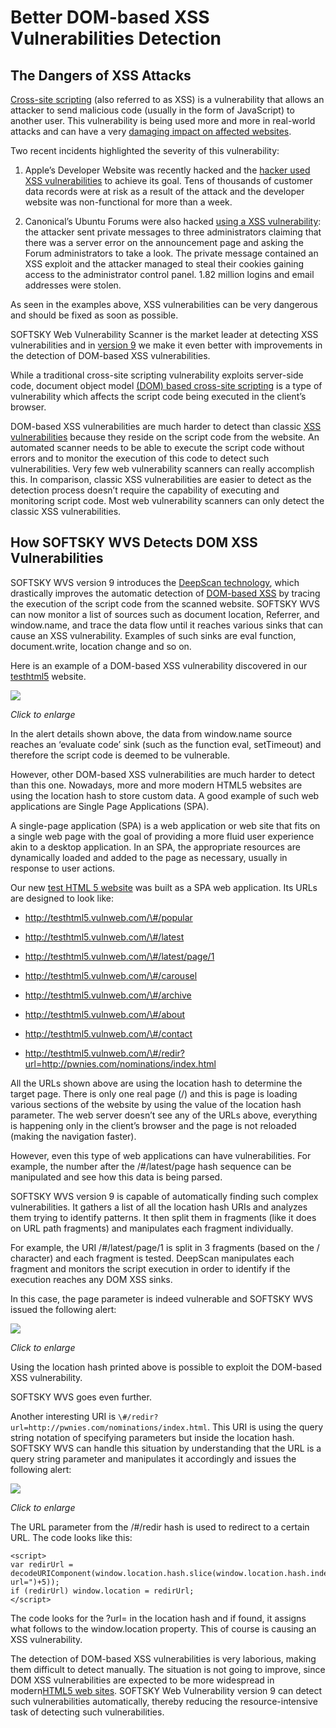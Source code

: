 **Better DOM-based XSS Vulnerabilities Detection**
==================================================

**The Dangers of XSS Attacks**
------------------------------

[Cross-site scripting](http://www.softsky.com.ua/websitesecurity/xss/)
(also referred to as XSS) is a vulnerability that allows an attacker to
send malicious code (usually in the form of JavaScript) to another user.
This vulnerability is being used more and more in real-world attacks and
can have a very [damaging impact on affected
websites](http://www.ehackingnews.com/2013/01/yahoo-mail-accounts-hacked-by-dom-based.html).

Two recent incidents highlighted the severity of this vulnerability:

1.  Apple’s Developer Website was recently hacked and the [hacker used
    XSS
    vulnerabilities](http://mytechblog.com/2013/07/apple-developer-website-hacked-what-happened/)
    to achieve its goal. Tens of thousands of customer data records
    were at risk as a result of the attack and the developer website
    was non-functional for more than a week.

2.  Canonical’s Ubuntu Forums were also hacked [using a XSS
    vulnerability](http://blog.canonical.com/2013/07/30/ubuntu-forums-are-back-up-and-a-post-mortem/):
    the attacker sent private messages to three administrators
    claiming that there was a server error on the announcement page
    and asking the Forum administrators to take a look. The private
    message contained an XSS exploit and the attacker managed to steal
    their cookies gaining access to the administrator control panel.
    1.82 million logins and email addresses were stolen.

As seen in the examples above, XSS vulnerabilities can be very dangerous
and should be fixed as soon as possible.

SOFTSKY Web Vulnerability Scanner is the market leader at detecting XSS
vulnerabilities and in [version
9](http://www.softsky.com.ua/vulnerability-scanner/) we make it even
better with improvements in the detection of DOM-based XSS
vulnerabilities.

While a traditional cross-site scripting vulnerability exploits
server-side code, document object model [(DOM) based cross-site
scripting](http://www.softsky.com.ua/blog/web-security-zone/articles/dom-xss-explained/)
is a type of vulnerability which affects the script code being executed
in the client’s browser.

DOM-based XSS vulnerabilities are much harder to detect than classic
[XSS vulnerabilities](https://www.softsky.com.ua/websitesecurity/xss/)
because they reside on the script code from the website. An automated
scanner needs to be able to execute the script code without errors and
to monitor the execution of this code to detect such vulnerabilities.
Very few web vulnerability scanners can really accomplish this. In
comparison, classic XSS vulnerabilities are easier to detect as the
detection process doesn’t require the capability of executing and
monitoring script code. Most web vulnerability scanners can only detect
the classic XSS vulnerabilities.

**How SOFTSKY WVS Detects DOM XSS Vulnerabilities**
----------------------------------------------------

SOFTSKY WVS version 9 introduces the [DeepScan
technology](http://www.softsky.com.ua/websitesecurity/crawling-html5-javascript-websites/),
which drastically improves the automatic detection of [DOM-based
XSS](http://www.softsky.com.ua/blog/web-security-zone/articles/dom-xss-explained/)
by tracing the execution of the script code from the scanned website.
SOFTSKY WVS can now monitor a list of sources such as document
location, Referrer, and window.name, and trace the data flow until it
reaches various sinks that can cause an XSS vulnerability. Examples of
such sinks are eval function, document.write, location change and so on.

Here is an example of a DOM-based XSS vulnerability discovered in our
[testhtml5](http://testhtml5.vulnweb.com/) website.

![](/media/website-security/improving-dom-xss-vulnerabilities-detection.md-images/media/image03.png)

*Click to enlarge*

In the alert details shown above, the data from window.name source
reaches an ‘evaluate code’ sink (such as the function eval, setTimeout)
and therefore the script code is deemed to be vulnerable.

However, other DOM-based XSS vulnerabilities are much harder to detect
than this one. Nowadays, more and more modern HTML5 websites are using
the location hash to store custom data. A good example of such web
applications are Single Page Applications (SPA).

A single-page application (SPA) is a web application or web site that
fits on a single web page with the goal of providing a more fluid user
experience akin to a desktop application. In an SPA, the appropriate
resources are dynamically loaded and added to the page as necessary,
usually in response to user actions.

Our new [test HTML 5 website](http://testhtml5.vulnweb.com/) was built
as a SPA web application. Its URLs are designed to look like:

-   http://testhtml5.vulnweb.com/\#/popular

-   http://testhtml5.vulnweb.com/\#/latest

-   http://testhtml5.vulnweb.com/\#/latest/page/1

-   http://testhtml5.vulnweb.com/\#/carousel

-   http://testhtml5.vulnweb.com/\#/archive

-   http://testhtml5.vulnweb.com/\#/about

-   http://testhtml5.vulnweb.com/\#/contact

-   http://testhtml5.vulnweb.com/\#/redir?url=http://pwnies.com/nominations/index.html

All the URLs shown above are using the location hash to determine the
target page. There is only one real page (/) and this is page is loading
various sections of the website by using the value of the location hash
parameter. The web server doesn’t see any of the URLs above, everything
is happening only in the client’s browser and the page is not reloaded
(making the navigation faster).

However, even this type of web applications can have vulnerabilities.
For example, the number after the /\#/latest/page hash sequence can be
manipulated and see how this data is being parsed.

SOFTSKY WVS version 9 is capable of automatically finding such complex
vulnerabilities. It gathers a list of all the location hash URIs and
analyzes them trying to identify patterns. It then split them in
fragments (like it does on URL path fragments) and manipulates each
fragment individually.

For example, the URI /\#/latest/page/1 is split in 3 fragments (based on
the / character) and each fragment is tested. DeepScan manipulates each
fragment and monitors the script execution in order to identify if the
execution reaches any DOM XSS sinks.

In this case, the page parameter is indeed vulnerable and SOFTSKY WVS
issued the following alert:

![](/media/website-security/improving-dom-xss-vulnerabilities-detection.md-images/media/image04.png)

*Click to enlarge*

Using the location hash printed above is possible to exploit the
DOM-based XSS vulnerability.

SOFTSKY WVS goes even further.

Another interesting URI is `\#/redir?url=http://pwnies.com/nominations/index.html`. This URI is
using the query string notation of specifying parameters but inside the
location hash. SOFTSKY WVS can handle this situation by understanding
that the URL is a query string parameter and manipulates it accordingly
and issues the following alert:

![](/media/website-security/improving-dom-xss-vulnerabilities-detection.md-images/media/image05.png)

*Click to enlarge*

The URL parameter from the /\#/redir hash is used to redirect to a
certain URL. The code looks like this:

	<script>
	var redirUrl =
	decodeURIComponent(window.location.hash.slice(window.location.hash.indexOf("?url=")+5));
	if (redirUrl) window.location = redirUrl;
	</script>

The code looks for the ?url= in the location hash and if found, it
assigns what follows to the window.location property. This of course is
causing an XSS vulnerability.

The detection of DOM-based XSS vulnerabilities is very laborious, making
them difficult to detect manually. The situation is not going to
improve, since DOM XSS vulnerabilities are expected to be more
widespread in modern[HTML5 web
sites](http://www.softsky.com.ua/vulnerability-scanner/html5-website-security/).
SOFTSKY Web Vulnerability version 9 can detect such vulnerabilities
automatically, thereby reducing the resource-intensive task of detecting
such vulnerabilities.
